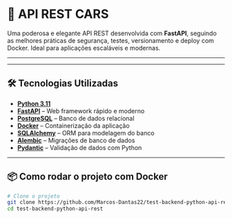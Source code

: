 # 🚀 API REST CARS

Uma poderosa e elegante API REST desenvolvida com **FastAPI**, seguindo as melhores práticas de segurança, testes, versionamento e deploy com Docker. Ideal para aplicações escaláveis e modernas.

---

<!-- ## 🌐 Documentação
## 🌐 Documentação

Acesse a documentação interativa da API no Swagger:

🔗 **[http://56.124.75.110:8000/docs/](http://api-cars.com/docs/)**

 ⚠️ *O projeto está hospedado na AWS* -->

---

## 🛠️ Tecnologias Utilizadas

- **[Python 3.11](https://www.python.org/)**
- **[FastAPI](https://fastapi.tiangolo.com/)** – Web framework rápido e moderno
- **[PostgreSQL](https://www.postgresql.org/)** – Banco de dados relacional
- **[Docker](https://www.docker.com/)** – Containerização da aplicação
- **[SQLAlchemy](https://www.sqlalchemy.org/)** – ORM para modelagem do banco
- **[Alembic](https://alembic.sqlalchemy.org/)** – Migrações de banco de dados
- **[Pydantic](https://docs.pydantic.dev/)** – Validação de dados com Python

---

## 📦 Como rodar o projeto com Docker

```bash
# Clone o projeto
git clone https://github.com/Marcos-Dantas22/test-backend-python-api-rest.git
cd test-backend-python-api-rest

```